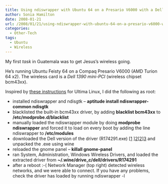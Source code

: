 ```yaml
---
title: Using ndiswrapper with Ubuntu 64 on a Presario V6000 with a Dell 1390 mini-PCI wireless card
author: Sonia Hamilton
date: 2008-01-21
url: /2008/01/21/using-ndiswrapper-with-ubuntu-64-on-a-presario-v6000-with-a-dell-1390-mini-pci-wireless-card/
categories:
  - Other-Tech
tags:
  - Ubuntu
  - Wireless
---
```

My first *task* in Guatemala was to get Jesus&#8217;s wireless going.

<!--more-->

He&#8217;s running Ubuntu Feisty 64 on a Compaq Presario V6000 (AMD Turion 64 x2). The wireless card is a *Dell 1390 mini-PCI* (wireless chipset bcm43xx).

Inspired by [these instructions][1] for Ultima Linux, I did the following as root:<!--more-->

  * installed ndiswrapper and ndisgtk &#8211; **aptitude install ndiswrapper-common ndisgtk**
  * blacklisted the built-in bcm43xx driver, by adding **blacklist bcm43xx** to **/etc/modprobe.d/blacklist**
  * manually loaded the ndiswrapper module by doing **modprobe ndiswrapper** and forced it to load on every boot by adding the line ndiswrapper to **/etc/modules**
  * downloaded the Dell version of the driver (R174291.exe) [[1] ][2][[2]][3] and unpacked the .exe using wine
  * reloaded the gnome panel &#8211; **killall gnome-panel**
  * ran System, Administration, Windows Wireless Drivers, and loaded the extracted driver from **~/.wine/drive_c/dell/drivers/R174291**
  * after a reboot :-( Network Manager (top right) detected wireless networks, and we were able to connect. If you have any problems, check the driver has loaded by running ndiswrapper -l

 [1]: http://www.ultimalinux.com/wiki/Compaq_Presario_V6000
 [2]: http://forum.notebookreview.com/showthread.php?t=200248
 [3]: http://ftp.us.dell.com/network/R174291.exe
